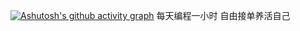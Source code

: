 [![Ashutosh's github activity graph](https://github-readme-activity-graph.vercel.app/graph?username=Plume998&theme=dracula)](https://github.com/Plume998/github-readme-activity-graph)
每天编程一小时
自由接单养活自己



